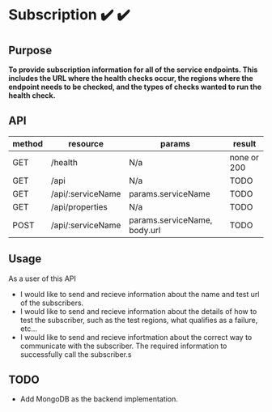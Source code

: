 # Subscription :heavy_check_mark: ✔️

## Purpose

**To provide subscription information for all of the service endpoints. This includes the URL where the health checks occur, the regions where the endpoint needs to be checked, and the types of checks wanted to run the health check.**

## API
| method	| resource			| params						| result	|
| ---		| ---				| ---							| ---	|
| GET 		| /health 			| N/a 							| none or 200	|
| GET		| /api				| N/a							| TODO	|
| GET		| /api/:serviceName	| params.serviceName			| TODO	|
| GET		| /api/properties	| N/a							| TODO	|
| POST		| /api/:serviceName	| params.serviceName, body.url	| TODO	|


## Usage
As a user of this API 
- I would like to send and recieve information about the name and test url of the subscribers.
- I would like to send and recieve information about the details of how to test the subscriber, such as the test regions, what qualifies as a failure, etc...
- I would like to send and recieve infortmation about the correct way to communicate with the subscriber. The required information to successfully call the subscriber.s

## TODO
- Add MongoDB as the backend implementation.
